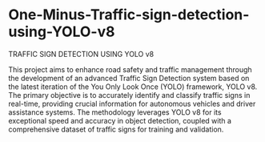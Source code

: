 # One-Minus-Traffic-sign-detection-using-YOLO-v8

TRAFFIC SIGN DETECTION USING YOLO v8 

This project aims to enhance road safety and traffic management through the development of an advanced Traffic Sign Detection system based on the latest iteration of the
You Only Look Once (YOLO) framework, YOLO v8. The primary objective is to accurately identify and classify traffic signs in real-time, providing crucial information for autonomous
vehicles and driver assistance systems. The methodology leverages YOLO v8 for its exceptional speed and accuracy in object detection, coupled with a comprehensive dataset of
traffic signs for training and validation. 
